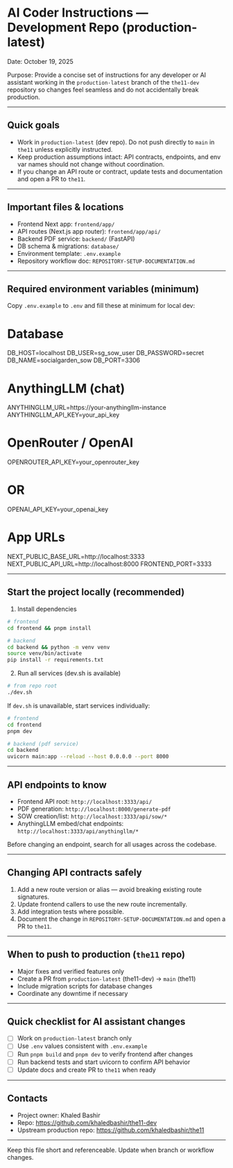 # AI Coder Instructions — Development Repo (production-latest)

Date: October 19, 2025

Purpose: Provide a concise set of instructions for any developer or AI assistant working in the `production-latest` branch of the `the11-dev` repository so changes feel seamless and do not accidentally break production.

---

## Quick goals
- Work in `production-latest` (dev repo). Do not push directly to `main` in `the11` unless explicitly instructed.
- Keep production assumptions intact: API contracts, endpoints, and env var names should not change without coordination.
- If you change an API route or contract, update tests and documentation and open a PR to `the11`.

---

## Important files & locations
- Frontend Next app: `frontend/app/`
- API routes (Next.js app router): `frontend/app/api/`
- Backend PDF service: `backend/` (FastAPI)
- DB schema & migrations: `database/`
- Environment template: `.env.example`
- Repository workflow doc: `REPOSITORY-SETUP-DOCUMENTATION.md`

---

## Required environment variables (minimum)
Copy `.env.example` to `.env` and fill these at minimum for local dev:

# Database
DB_HOST=localhost
DB_USER=sg_sow_user
DB_PASSWORD=secret
DB_NAME=socialgarden_sow
DB_PORT=3306

# AnythingLLM (chat)
ANYTHINGLLM_URL=https://your-anythingllm-instance
ANYTHINGLLM_API_KEY=your_api_key

# OpenRouter / OpenAI
OPENROUTER_API_KEY=your_openrouter_key
# OR
OPENAI_API_KEY=your_openai_key

# App URLs
NEXT_PUBLIC_BASE_URL=http://localhost:3333
NEXT_PUBLIC_API_URL=http://localhost:8000
FRONTEND_PORT=3333

---

## Start the project locally (recommended)
1. Install dependencies

```bash
# frontend
cd frontend && pnpm install

# backend
cd backend && python -m venv venv
source venv/bin/activate
pip install -r requirements.txt
```

2. Run all services (dev.sh is available)

```bash
# from repo root
./dev.sh
```

If `dev.sh` is unavailable, start services individually:

```bash
# frontend
cd frontend
pnpm dev

# backend (pdf service)
cd backend
uvicorn main:app --reload --host 0.0.0.0 --port 8000
```

---

## API endpoints to know
- Frontend API root: `http://localhost:3333/api/`
- PDF generation: `http://localhost:8000/generate-pdf`
- SOW creation/list: `http://localhost:3333/api/sow/*`
- AnythingLLM embed/chat endpoints: `http://localhost:3333/api/anythingllm/*`

Before changing an endpoint, search for all usages across the codebase.

---

## Changing API contracts safely
1. Add a new route version or alias — avoid breaking existing route signatures.
2. Update frontend callers to use the new route incrementally.
3. Add integration tests where possible.
4. Document the change in `REPOSITORY-SETUP-DOCUMENTATION.md` and open a PR to `the11`.

---

## When to push to production (`the11` repo)
- Major fixes and verified features only
- Create a PR from `production-latest` (the11-dev) → `main` (the11)
- Include migration scripts for database changes
- Coordinate any downtime if necessary

---

## Quick checklist for AI assistant changes
- [ ] Work on `production-latest` branch only
- [ ] Use `.env` values consistent with `.env.example`
- [ ] Run `pnpm build` and `pnpm dev` to verify frontend after changes
- [ ] Run backend tests and start uvicorn to confirm API behavior
- [ ] Update docs and create PR to `the11` when ready

---

## Contacts
- Project owner: Khaled Bashir
- Repo: https://github.com/khaledbashir/the11-dev
- Upstream production repo: https://github.com/khaledbashir/the11

---

Keep this file short and referenceable. Update when branch or workflow changes.